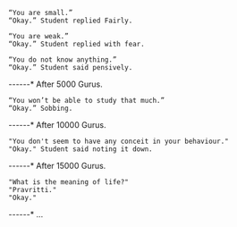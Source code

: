     “You are small.”
    “Okay.” Student replied Fairly.

    “You are weak.”
    “Okay.” Student replied with fear.

    “You do not know anything.”
    “Okay.” Student said pensively.

------* After 5000 Gurus.

    “You won’t be able to study that much.”
    “Okay.” Sobbing.

------* After 10000 Gurus.

    "You don't seem to have any conceit in your behaviour."
    "Okay." Student said noting it down.

------* After 15000 Gurus.

    "What is the meaning of life?"
    "Pravritti."
    "Okay."

------* ...


